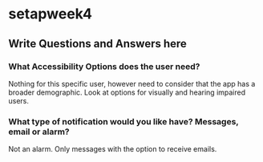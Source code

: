 # setapweek4

## Write Questions and Answers here

### What Accessibility Options does the user need?

Nothing for this specific user, however need to consider that the app has a broader demographic. Look at options for visually and hearing impaired users.

### What type of notification would you like have? Messages, email or alarm?

Not an alarm. Only messages with the option to receive emails.
